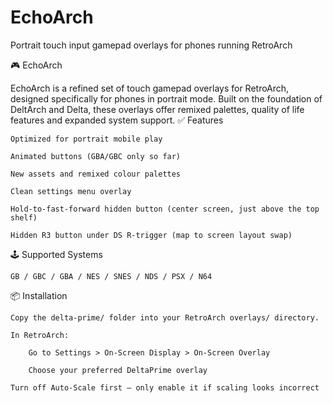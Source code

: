 # EchoArch
Portrait touch input gamepad overlays for phones running RetroArch

🎮 EchoArch

EchoArch is a refined set of touch gamepad overlays for RetroArch, designed specifically for phones in portrait mode. Built on the foundation of DeltArch and Delta, these overlays offer remixed palettes, quality of life features and expanded system support.
✅ Features

    Optimized for portrait mobile play

    Animated buttons (GBA/GBC only so far)

    New assets and remixed colour palettes

    Clean settings menu overlay

    Hold-to-fast-forward hidden button (center screen, just above the top shelf)

    Hidden R3 button under DS R-trigger (map to screen layout swap)

🕹 Supported Systems

    GB / GBC / GBA / NES / SNES / NDS / PSX / N64

📦 Installation

    Copy the delta-prime/ folder into your RetroArch overlays/ directory.

    In RetroArch:

        Go to Settings > On-Screen Display > On-Screen Overlay

        Choose your preferred DeltaPrime overlay

    Turn off Auto-Scale first — only enable it if scaling looks incorrect

